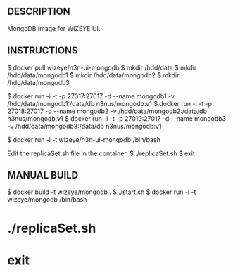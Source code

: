 ## DESCRIPTION

MongoDB image for WIZEYE UI.

## INSTRUCTIONS

$ docker pull wizeye/n3n-ui-mongodb
$ mkdir /hdd/data
$ mkdir /hdd/data/mongodb1
$ mkdir /hdd/data/mongodb2
$ mkdir /hdd/data/mongodb3

$ docker run -i -t -p 27017:27017 -d --name mongodb1 -v /hdd/data/mongodb1:/data/db n3nus/mongodb:v1
$ docker run -i -t -p 27018:27017 -d --name mongodb2 -v /hdd/data/mongodb2:/data/db n3nus/mongodb:v1
$ docker run -i -t -p 27019:27017 -d --name mongodb3 -v /hdd/data/mongodb3:/data/db n3nus/mongodb:v1

$ docker run -i -t wizeye/n3n-ui-mongodb /bin/bash

Edit the replicaSet.sh file in the container.
$ ./replicaSet.sh
$ exit

## MANUAL BUILD

$ docker build -t wizeye/mongodb .
$ ./start.sh
$ docker run -i -t wizeye/mongodb /bin/bash
# ./replicaSet.sh
# exit
